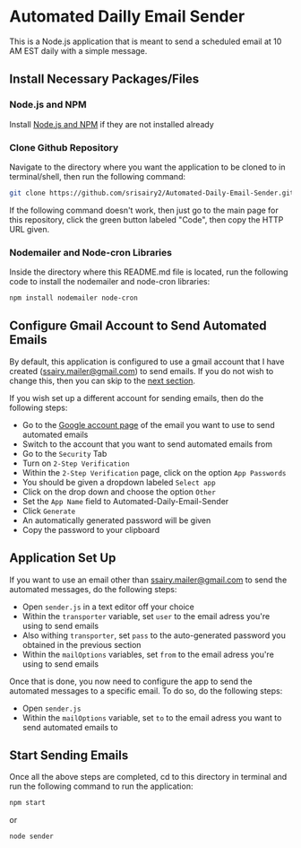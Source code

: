 # Automated Dailly Email Sender

This is a Node.js application that is meant to send a scheduled email at 10 AM EST daily with a simple message.

## Install Necessary Packages/Files

### Node.js and NPM

Install [Node.js and NPM](https://nodejs.org/en/download) if they are not installed already

### Clone Github Repository

Navigate to the directory where you want the application to be cloned to in terminal/shell, then run the following command:

```sh
git clone https://github.com/srisairy2/Automated-Daily-Email-Sender.git
```

If the following command doesn't work, then just go to the main page for this repository, click the green button labeled "Code", then copy the HTTP URL given.

### Nodemailer and Node-cron Libraries

Inside the directory where this README.md file is located, run the following code to install the nodemailer and node-cron libraries:

```sh
npm install nodemailer node-cron
```

## Configure Gmail Account to Send Automated Emails

By default, this application is configured to use a gmail account that I have created (ssairy.mailer@gmail.com) to send emails. If you do not wish to change this, then you can skip to the [next section](#application-set-up).

If you wish set up a different account for sending emails, then do the following steps:

- Go to the [Google account page](https://myaccount.google.com/) of the email you want to use to send automated emails
- Switch to the account that you want to send automated emails from
- Go to the `Security` Tab
- Turn on `2-Step Verification`
- Within the `2-Step Verification` page, click on the option `App Passwords`
- You should be given a dropdown labeled `Select app`
- Click on the drop down and choose the option `Other`
- Set the `App Name` field to Automated-Daily-Email-Sender
- Click `Generate`
- An automatically generated password will be given
- Copy the password to your clipboard

## Application Set Up

If you want to use an email other than ssairy.mailer@gmail.com to send the automated messages, do the following steps:

- Open `sender.js` in a text editor off your choice
- Within the `transporter` variable, set `user` to the email adress you're using to send emails
- Also withing `transporter`, set `pass` to the auto-generated password you obtained in the previous section
- Within the `mailOptions` variables, set `from` to the email adress you're using to send emails

Once that is done, you now need to configure the app to send the automated messages to a specific email. To do so, do the following steps:

- Open `sender.js`
- Within the `mailOptions` variable, set `to` to the email adress you want to send automated emails to

## Start Sending Emails

Once all the above steps are completed, cd to this directory in terminal and run the following command to run the application:

```sh
npm start
```

or

```sh
node sender
```
